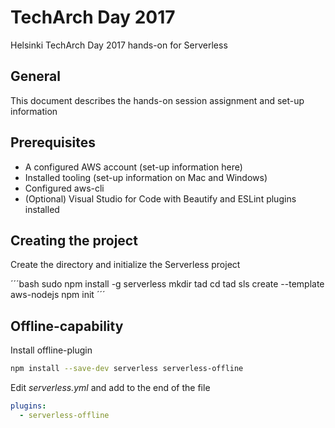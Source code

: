 # TechArch Day 2017

Helsinki TechArch Day 2017 hands-on for Serverless

## General

This document describes the hands-on session assignment and set-up information

## Prerequisites

* A configured AWS account (set-up information here)
* Installed tooling (set-up information on Mac and Windows)
* Configured aws-cli
* (Optional) Visual Studio for Code with Beautify and ESLint plugins installed

## Creating the project

Create the directory and initialize the Serverless project

´´´bash
sudo npm install -g serverless
mkdir tad
cd tad
sls create --template aws-nodejs
npm init
´´´

## Offline-capability

Install offline-plugin

```bash
npm install --save-dev serverless serverless-offline
```

Edit _serverless.yml_ and add to the end of the file

```yml
plugins:
  - serverless-offline
```

